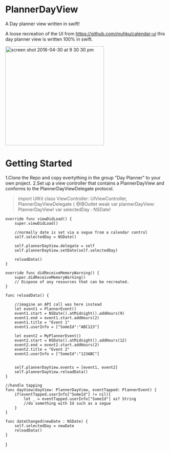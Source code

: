 # PlannerDayView
A Day planner view written in swift!

A loose recreation of the UI from https://github.com/muhku/calendar-ui this day planner view is written 100% in swift.

<img width="308" alt="screen shot 2016-04-30 at 9 30 30 pm" src="https://cloud.githubusercontent.com/assets/2164582/14940173/ca00e814-0f1e-11e6-9801-cbb181733c20.png">

# Getting Started
1.Clone the Repo and copy evertything in the group "Day Planner" to your own project.
2.Set up a view controller that contains a PlannerDayView and conforms to the PlannerDayViewDelegate protocol.
 
  > import UIKit
   class ViewController: UIViewController, PlannerDayViewDelegate {
    @IBOutlet weak var plannerDayView: PlannerDayView!
    var selectedDay : NSDate!
    
    override func viewDidLoad() {
		super.viewDidLoad()
		
		//normally date is set via a segue from a calendar control
		self.selectedDay = NSDate()
		
		self.plannerDayView.delegate = self
		self.plannerDayView.setDate(self.selectedDay)
		
		reloadData()
	}

	override func didReceiveMemoryWarning() {
		super.didReceiveMemoryWarning()
		// Dispose of any resources that can be recreated.
	}

	func reloadData() {
		
		//imagine an API call was here instead
		let event1 = PlannerEvent()
		event1.start = NSDate().atMidnight().addHours(9)
		event1.end = event1.start.addHours(2)
		event1.title = "Event 1"
		event1.userInfo = ["SomeId":"ABC123"]
		
		let event2 = MyPlannerEvent()
		event2.start = NSDate().atMidnight().addHours(12)
		event2.end = event2.start.addHours(2)
		event2.title = "Event 2"
		event2.userInfo = ["SomeId":"123ABC"]
		

		self.plannerDayView.events = [event1, event2]
		self.plannerDayView.reloadData()
	}

	//handle tapping
	func dayView(dayView: PlannerDayView, eventTapped: PlannerEvent) {
		if(eventTapped.userInfo["SomeId"] != nil){
			let _ = eventTapped.userInfo["SomeId"] as? String
			//do something with Id such as a segue
		}
	}
	
	func dateChanged(newDate : NSDate) {
		self.selectedDay = newDate
		reloadData()
	}
	
	
  }
